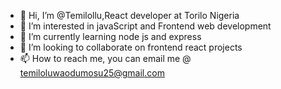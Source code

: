 - 👋 Hi, I’m @Temilollu,React developer at Torilo Nigeria
- 👀 I’m interested in javaScript and Frontend web development
- 🌱 I’m currently learning node js and express
- 💞️ I’m looking to collaborate on frontend react projects
- 📫 How to reach me, you can email me @ temiloluwaodumosu25@gmail.com

<!---
Temilollu/Temilollu is a ✨ special ✨ repository because its `README.md` (this file) appears on your GitHub profile.
You can click the Preview link to take a look at your changes.
--->
